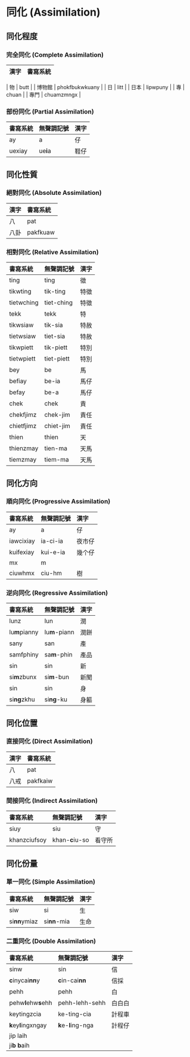 # 同化 (Assimilation)

## 同化程度

### 完全同化 (Complete Assimilation)

| 漢字 | 書寫系統 |
| :--- | :--- |

| 物 | butt |
| 博物館 | phokfbukwkuany |
| 日 | litt |
| 日本 | lipwpuny |
| 專 | chuan |
| 專門 | chuamzmngx |

### 部份同化 (Partial Assimilation)

| 書寫系統 | 無聲調記號 | 漢字 |
| :--- | :--- | :--- |
| ay | a | 仔 |
| uexiay   | ue**i**a | 鞋仔 |

## 同化性質

### 絕對同化 (Absolute Assimilation)

| 漢字 | 書寫系統 |
| :--- | :--- |
| 八 | pat |
| 八卦 | pakfkuaw |

### 相對同化 (Relative Assimilation)

| 書寫系統 | 無聲調記號 | 漢字 |
| :--- | :--- | :--- |
| ting | ting | 徵 |
| tikwting | tik-ting | 特徵 |
| tietwching | tiet-ching | 特徵 |
| tekk | tekk | 特 |
| tikwsiaw | tik-sia | 特赦 |
| tietwsiaw | tiet-sia | 特赦 |
| tikwpiett | tik-piett | 特別 |
| tietwpiett | tiet-piett | 特別 |
| bey | be | 馬 |
| befiay | be-ia | 馬仔 |
| befay | be-a | 馬仔 |
| chek | chek | 責   |
| chekfjimz | chek-jim    | 責任 |
| chietfjimz  | chiet-jim   | 責任 |
| thien | thien | 天   |
| thienzmay | tien-ma | 天馬 |
| tiemzmay | tiem-ma | 天馬 |

## 同化方向

### 順向同化 (Progressive Assimilation)

| 書寫系統 | 無聲調記號 | 漢字   |
| :--- | :--- | :--- |
| ay | a | 仔 |
| iawcixiay | ia-ci-ia | 夜市仔 |
| kuifexiay | kui-e-ia | 幾个仔 |
| mx | m ||
| ciuwhmx | ciu-hm | 樹 |

### 逆向同化 (Regressive Assimilation)

| 書寫系統 | 無聲調記號 | 漢字 |
| :--- | :--- | :--- |
| lunz | lun | 潤 |
| lu**m**pianny | lu**m**-piann | 潤餅 |
| sany | san | 產   |
| samfphiny | sa**m**-phin | 產品 |
| sin | sin | 新 |
| si**m**zbunx  | si**m**-bun   | 新聞 |
| sin | sin | 身 |
| si**ng**zkhu | si**ng**-ku   | 身軀 |

## 同化位置

### 直接同化 (Direct Assimilation)

| 漢字 | 書寫系統 |
| :--- | :--- |
| 八 | pat |
| 八戒 | pakfkaiw |

### 間接同化 (Indirect Assimilation)

| 書寫系統 | 無聲調記號 | 漢字 |
| :--- | :--- | :--- |
| siuy | siu | 守 |
| khanzciufsoy | khan-**c**iu-so | 看守所 |

## 同化份量

### 單一同化 (Simple Assimilation)

| 書寫系統 | 無聲調記號 | 漢字 |
| :--- | :--- | :--- |
| siw | si | 生 |
| si**nn**ymiaz | si**nn**-mia | 生命 |

### 二重同化 (Double Assimilation)

| 書寫系統| 無聲調記號 | 漢字   |
| :--- | :--- | :--- |
| sinw | sin | 信 |
| **c**inycai**nn**y | **c**in-cai**nn** | 信採 |
| pehh | pehh| 白 |
| pehw**l**ehw**s**ehh | pehh-lehh-sehh | 白白白 |
| keytingzcia | ke-ting-cia | 計程車 |
| **k**ey**l**ingxngay | **k**e-**l**ing-nga | 計程仔 |
| jip laih |||
| ji**b** **b**aih |||
